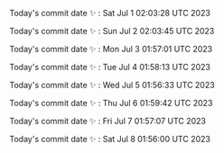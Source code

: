 Today's commit date ✨ : Sat Jul 1 02:03:28 UTC 2023 

Today's commit date ✨ : Sun Jul 2 02:03:45 UTC 2023 

Today's commit date ✨ : Mon Jul 3 01:57:01 UTC 2023 

Today's commit date ✨ : Tue Jul 4 01:58:13 UTC 2023 

Today's commit date ✨ : Wed Jul 5 01:56:33 UTC 2023 

Today's commit date ✨ : Thu Jul 6 01:59:42 UTC 2023 

Today's commit date ✨ : Fri Jul 7 01:57:07 UTC 2023 

Today's commit date ✨ : Sat Jul 8 01:56:00 UTC 2023 

